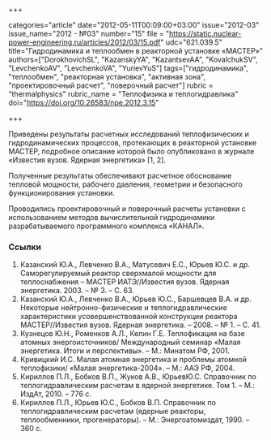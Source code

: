 +++

categories="article"
date="2012-05-11T00:09:00+03:00"
issue="2012-03"
issue_name="2012 - №03"
number="15"
file = "https://static.nuclear-power-engineering.ru/articles/2012/03/15.pdf"
udc="621.039.5"
title="Гидродинамика и теплообмен в реакторной установке «МАСТЕР»"
authors=["DorokhovichSL", "KazanskyYA", "KazantsevAA", "KovalchukSV", "LevchenkoAV", "LevchenkoVA", "YurievYuS"]
tags=["гидродинамика", "теплообмен", "реакторная установка", "активная зона", "проектировочный расчет", "поверочный расчет"]
rubric = "thermalphysics"
rubric_name = "Теплофизика и теплогидравлика"
doi="https://doi.org/10.26583/npe.2012.3.15"

+++

Приведены результаты расчетных исследований теплофизических и гидродинамических процессов, протекающих в реакторной установке МАСТЕР, подробное описание которой было опубликовано в журнале «Известия вузов. Ядерная энергетика» [1, 2].

Полученные результаты обеспечивают расчетное обоснование тепловой мощности, рабочего давления, геометрии и безопасного функционирования установки.

Проводились проектировочный и поверочный расчеты установки с использованием методов вычислительной гидродинамики разрабатываемого программного комплекса «КАНАЛ».

### Ссылки

1. Казанский Ю.А., Левченко В.А., Матусевич Е.С., Юрьев Ю.С. и др. Саморегулируемый реактор сверхмалой мощности для теплоснабжения – МАСТЕР ИАТЭ//Известия вузов. Ядерная энергетика. 2003. – № 3. – С. 63.
2. Казанский Ю.А., Левченко В.А., Юрьев Ю.С., Баршевцев В.А. и др. Некоторые нейтронно-физические и теплогидравлические характеристики усовершенствованной конструкции реактора МАСТЕР//Известия вузов. Ядерная энергетика. – 2008. – № 1. – С. 41.
3. Кузнецов Ю.Н., Роменков А.Л., Келин Г.Е. Теплофикация на базе атомных энергоисточников/ Международный семинар «Малая энергетика. Итоги и перспективы». – М.: Минатом РФ, 2001.
4. Кривицкий И.С. Малая атомная энергетика и проблемы атомной теплофизики/ «Малая энергетика-2004». – М.: ААЭ РФ, 2004.
5. Кириллов П.Л., Бобков В.П., Жуков А.В., ЮрьевЮ.С. Справочник по теплогидравлическим расчетам в ядерной энергетике. Том 1. – М.: ИздАт, 2010. – 776 с.
6. Кириллов П.Л., Юрьев Ю.С., Бобков В.П. Справочник по теплогидравлическим расчетам (ядерные реакторы, теплообменники, прогенераторы). – М.: Энергоатомиздат, 1990. – 360 с.